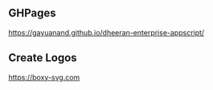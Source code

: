 ## GHPages
https://gayuanand.github.io/dheeran-enterprise-appscript/

## Create Logos
https://boxy-svg.com